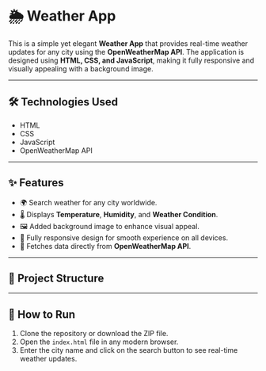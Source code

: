 # 🌦️ Weather App

This is a simple yet elegant **Weather App** that provides real-time weather updates for any city using the **OpenWeatherMap API**. The application is designed using **HTML, CSS, and JavaScript**, making it fully responsive and visually appealing with a background image.

---

## 🛠️ Technologies Used

- HTML
- CSS
- JavaScript
- OpenWeatherMap API

---

## ✨ Features

- 🌍 Search weather for any city worldwide.
- 🌡️ Displays **Temperature**, **Humidity**, and **Weather Condition**.
- 🖼️ Added background image to enhance visual appeal.
- 📱 Fully responsive design for smooth experience on all devices.
- 🔗 Fetches data directly from **OpenWeatherMap API**.

---

## 📂 Project Structure


---

## 🚀 How to Run

1. Clone the repository or download the ZIP file.
2. Open the `index.html` file in any modern browser.
3. Enter the city name and click on the search button to see real-time weather updates.
